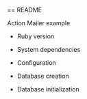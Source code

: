 == README

Action Mailer example


* Ruby version

* System dependencies

* Configuration

* Database creation

* Database initialization
